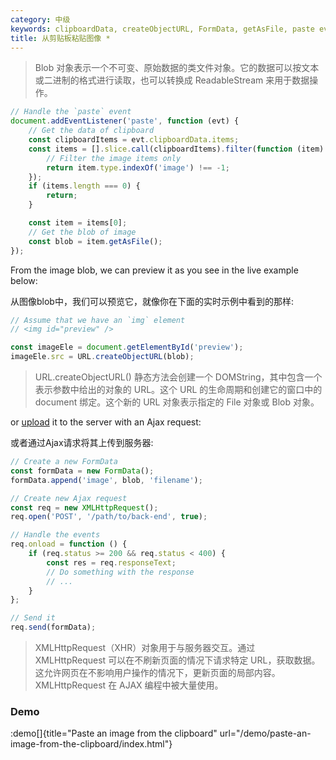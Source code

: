 ```yaml
---
category: 中级
keywords: clipboardData, createObjectURL, FormData, getAsFile, paste event, paste image from clipboard, XMLHttpRequest
title: 从剪贴板粘贴图像 *
---
```



> Blob 对象表示一个不可变、原始数据的类文件对象。它的数据可以按文本或二进制的格式进行读取，也可以转换成 ReadableStream 来用于数据操作。

```js
// Handle the `paste` event
document.addEventListener('paste', function (evt) {
    // Get the data of clipboard
    const clipboardItems = evt.clipboardData.items;
    const items = [].slice.call(clipboardItems).filter(function (item) {
        // Filter the image items only
        return item.type.indexOf('image') !== -1;
    });
    if (items.length === 0) {
        return;
    }

    const item = items[0];
    // Get the blob of image
    const blob = item.getAsFile();
});
```

From the image blob, we can preview it as you see in the live example below:

从图像blob中，我们可以预览它，就像你在下面的实时示例中看到的那样:

```js
// Assume that we have an `img` element
// <img id="preview" />

const imageEle = document.getElementById('preview');
imageEle.src = URL.createObjectURL(blob);
```

> URL.createObjectURL() 静态方法会创建一个 DOMString，其中包含一个表示参数中给出的对象的 URL。这个 URL 的生命周期和创建它的窗口中的 document 绑定。这个新的 URL 对象表示指定的 File 对象或 Blob 对象。

or [upload](/upload-files-with-ajax) it to the server with an Ajax request:

或者通过Ajax请求将其上传到服务器:

```js
// Create a new FormData
const formData = new FormData();
formData.append('image', blob, 'filename');

// Create new Ajax request
const req = new XMLHttpRequest();
req.open('POST', '/path/to/back-end', true);

// Handle the events
req.onload = function () {
    if (req.status >= 200 && req.status < 400) {
        const res = req.responseText;
        // Do something with the response
        // ...
    }
};

// Send it
req.send(formData);
```

> XMLHttpRequest（XHR）对象用于与服务器交互。通过 XMLHttpRequest 可以在不刷新页面的情况下请求特定 URL，获取数据。这允许网页在不影响用户操作的情况下，更新页面的局部内容。XMLHttpRequest 在 AJAX 编程中被大量使用。

### Demo

:demo[]{title="Paste an image from the clipboard" url="/demo/paste-an-image-from-the-clipboard/index.html"}
